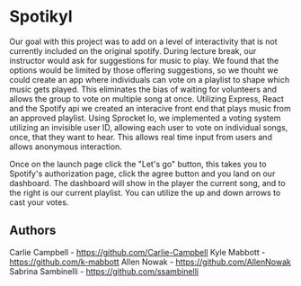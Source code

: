 # Spotikyl #

Our goal with this project was to add on a level of interactivity that is not currently included on the original spotify.  During lecture break, our instructor would ask for suggestions for music to play.  We found that the options would be limited by those offering suggestions, so we thouht we could create an app where individuals can vote on a playlist to shape which music gets played.  This eliminates the bias of waiting for volunteers and allows the group to vote on multiple song at once. Utilizing Express, React and the Spotify api we created an interacive front end that plays music from an approved playlist. Using Sprocket Io, we implemented a voting system utilizing an invisible user ID, allowing each user to vote on individual songs, once, that they want to hear.  This allows real time input from users and allows anonymous interaction.

Once on the launch page click the "Let's go" button, this takes you to Spotify's authorization page, click the agree button and you land on our dashboard.  The dashboard will show in the player the current song, and to the right is our current playlist.  You can utilize the up and down arrows to cast your votes.



## Authors
Carlie Campbell - https://github.com/Carlie-Campbell
Kyle Mabbott - https://github.com/k-mabbott
Allen Nowak - https://github.com/AllenNowak
Sabrina Sambinelli - https://github.com/ssambinelli
